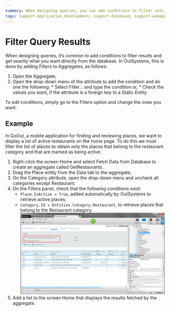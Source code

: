 ```yaml
---
summary: When designing queries, you can add conditions to filter sets of records returned by aggregates to fine-tune the database content you want to display.
tags: support-application_development; support-Database; support-webapps
---
```


# Filter Query Results

When designing queries, it’s common to add conditions to filter results and
get exactly what you want directly from the database. In OutSystems, this is done by adding Filters to Aggregates, as follows:

  1. Open the  Aggregate;
  2. Open the drop-down menu of the attribute to add the condition and do one the following:
    * Select  Filter... and type the condition or, 
    * Check the values you want, if the attribute is a foreign key to a Static Entity. 

To edit conditions, simply go to the  Filters  option and change the ones you
want.


## Example

In  GoOut, a mobile application for finding and reviewing places, we want to
display a list of active restaurants on the home page. To do this we must
filter the list of places to obtain only the places that belong to the
restaurant category and that are marked as being active:

  1. Right-click the screen Home and select  Fetch Data from Database  to create an aggregate called GetRestaurants.
  2. Drag the Place entity from the Data tab to the aggregate;
  3. On the Category attribute, open the drop-down menu and uncheck all categories except Restaurant;
  4. On the Filters panel, check that the following conditions exist:
      * `Place.IsActive = True`, added automatically by OutSystems to retrieve active places;
      * `Category.Id = Entities.Category.Restaurant`, to retrieve places that belong to the Restaurant category.
  ![Filter Query Results](images/filter-results.png)
  5. Add a list to the screen Home that displays the results fetched by the aggregate.